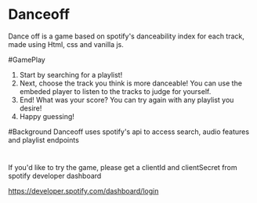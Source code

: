 # Danceoff
Dance off is a game based on spotify's danceability index for each track, made using Html, css and vanilla js.

#GamePlay
1. Start by searching for a playlist! 
2. Next, choose the track you think is more danceable! You can use the embeded player to listen to the tracks to judge for yourself.
3. End! What was your score? You can try again with any playlist you desire!
4. Happy guessing!

#Background
Danceoff uses spotify's api to access search, audio features and playlist endpoints

#
If you'd like to try the game, please get a clientId and clientSecret from spotify developer dashboard


https://developer.spotify.com/dashboard/login


    
    
